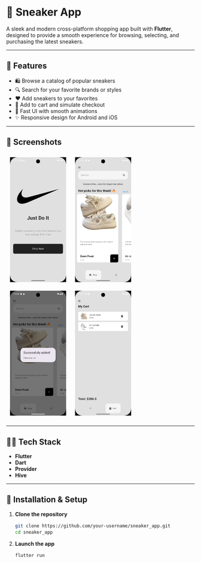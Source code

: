 # 👟 Sneaker App

A sleek and modern cross-platform shopping app built with **Flutter**, designed to provide a smooth experience for browsing, selecting, and purchasing the latest sneakers.

---

## 📱 Features

- 🛍️ Browse a catalog of popular sneakers
- 🔍 Search for your favorite brands or styles
- ❤️ Add sneakers to your favorites
- 🛒 Add to cart and simulate checkout
- 🚀 Fast UI with smooth animations
- ✨ Responsive design for Android and iOS

---

## 📸 Screenshots

<div>
  <img src="assets/screenshots/intro_page.png" width="150" alt="Intro Page" style="margin: 10px;">
  <img src="assets/screenshots/home_page.png" width="150" alt="Home Page" style="margin: 10px;">
  <img src="assets/screenshots/shop_item.png" width="150" alt="Shop Item" style="margin: 10px;">
  <img src="assets/screenshots/cart_page.png" width="150" alt="Cart Page" style="margin: 10px;">
</div>

---

## 🧑‍💻 Tech Stack

- **Flutter**
- **Dart**
- **Provider**
- **Hive**

---

## 🚧 Installation & Setup

1. **Clone the repository**
   ```bash
   git clone https://github.com/your-username/sneaker_app.git
   cd sneaker_app

2. **Launch the app**
   ```bash
   flutter run
